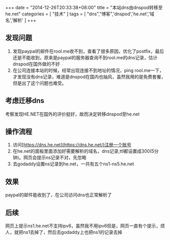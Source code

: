 +++
date = "2014-12-26T20:33:38+08:00"
title = "本站dns由dnspod转移至he.net"
categories = [ "技术" ]
tags = [ "dns","博客",'dnspod','he.net','域名','解析' ]
+++

## 发现问题
1. 发现paypal的邮件在rool.me收不到，查看了很多原因，优化了postfix，最后还是不能收到，原来是paypal的服务器查询不到rool.me的dns记录，估计dnspod在国外做的不好
2. 在公司连接本站的时候，经常出现连接不到地址的情况，ping rool.me一下，才发现没有dns记录，难道是dnspod在国内也抽风，虽然我用的是免费套餐，但是出了这个问题也难受。
<!--more-->

## 考虑迁移dns
考察发现HE.NET在国外的评价挺好，故而决定转移dnspod至he.net

## 操作流程
1. 访问[https://dns.he.net](https://dns.he.net/)注册一个账号
2. 在he.net的面板里面添加好需要解析的域名，dns记录,ttl都设置成300(5分钟)。网页会提示ns记录不对，先忽略
3. 去godaddy设置ns记录到he.net，一共有五个ns1-ns5.he.net

## 效果
paypal的邮件能收到了，在公司访问dns也正常解析了

## 后续
网页上提示ns1.he.net不支持ipv6，虽然我不用ipv6但是，网页一直有个提示，烦人，就把ns1去掉了，然后去godaddy上也把ns1的记录去掉
